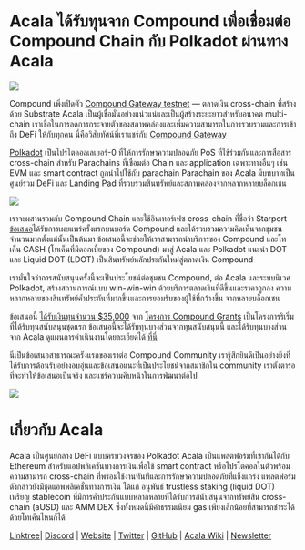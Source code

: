 # **Acala ได้รับทุนจาก Compound เพื่อเชื่อมต่อ Compound Chain กับ Polkadot ผ่านทาง Acala**

![](https://miro.medium.com/max/4800/1*3vdQ49AL1YacBOCxQRBH7A.png)

Compound เพิ่งเปิดตัว [Compound Gateway testnet](https://www.comp.xyz/t/compound-gateway-testnet/1302) — ตลาดเงิน cross-chain ที่สร้างด้วย Substrate Acala เป็นผู้เชื่อมั่นอย่างแน่วแน่และเป็นผู้สร้างระยะยาวสำหรับอนาคต multi-chain เราเชื่อในการลดการกระจายตัวของสภาพคล่องและเพิ่มความสามารถในการรวบรวมและการเข้าถึง DeFi ให้กับทุกคน นี่คือวิสัยทัศน์ที่เราแชร์กับ [Compound Gateway](https://www.comp.xyz/t/compound-gateway-testnet/1302)

[Polkadot](https://polkadot.network/) เป็นโปรโตคอลเลเยอร์-0 ที่ให้การรักษาความปลอดภัย PoS ที่ใช้ร่วมกันและการสื่อสาร cross-chain สำหรับ Parachains ที่เชื่อมต่อ Chain และ application เฉพาะทางอื่นๆ เช่น EVM และ smart contract ถูกนำไปใช้กับ parachain Parachain ของ Acala มีบทบาทเป็นศูนย์รวม DeFi และ Landing Pad ที่รวบรวมสินทรัพย์และสภาพคล่องจากหลากหลายบล็อกเชน

![](https://miro.medium.com/max/1380/0\*M7wOJognbkTn85DF)

เราจะผสานรวมกับ Compound Chain และใช้อินเทอร์เฟซ cross-chain ที่ชื่อว่า Starport [ข้อเสนอ](https://www.comp.xyz/t/acala-x-compound-chain-gateway-to-polkadot/1349)ได้รับการเผยแพร่ครั้งแรกบนบอร์ด Compound และได้รวบรวมความคิดเห็นจากชุมชนจำนวนมากตั้งแต่นั้นเป็นต้นมา ข้อเสนอนี้จะช่วยให้เราสามารถนำบริการของ Compound และโทเค็น ​CASH (โทเค็นที่มีดอกเบี้ยของ Compound) มาสู่ Acala และ Polkadot แนะนำ DOT และ Liquid DOT (LDOT) เป็นสินทรัพย์หลักประกันใหม่สู่ตลาดเงิน Compound

เรามั่นใจว่าการสนับสนุนครั้งนี้จะเป็นประโยชน์ต่อชุมชน Compound, ต่อ Acala และระบบนิเวศ Polkadot, สร้างสถานการณ์แบบ win-win-win ด้วยบริการตลาดเงินที่ดีขึ้นและราคาถูกลง ความหลากหลายของสินทรัพย์ค้ำประกันที่มากขึ้นและการยอมรับของผู้ใช้ที่กว้างขึ้น จากหลายบล็อกเชน

ข้อเสนอนี้ [ได้รับเงินทุนจำนวน $35,000](https://compoundgrants.org/3-31-21-Batch-1-Funded-2355ec32682c4f8bb68956487bbc5261) จาก [โครงการ Compound Grants](https://compoundgrants.org/) เป็นโครงการริเริ่มที่ได้รับทุนสนับสนุนชุดแรก ข้อเสนอนี้จะได้รับทุนบางส่วนจากทุนสนับสนุนนี้ และได้รับทุนบางส่วนจาก Acala ดูแผนการดำเนินงานโดยละเอียดได้ [ที่นี่](https://www.comp.xyz/t/acala-x-compound-chain-gateway-to-polkadot/1349)

นี่เป็นข้อเสนอสาธารณะครั้งแรกของเราต่อ Compound Community เรารู้สึกยินดีเป็นอย่างยิ่งที่ได้รับการต้อนรับอย่างอบอุ่นและข้อเสนอแนะที่เป็นประโยชน์จากสมาชิกใน community เราตั้งตารอที่จะทำให้ข้อเสนอเป็นจริง และแชร์ความคืบหน้าในการพัฒนาต่อไป

![](https://miro.medium.com/max/2402/1\*vtgTFpNWqwSNRChv3uQAWg.png)

# เกี่ยวกับ Acala

Acala เป็นศูนย์กลาง DeFi แบบครบวงจรของ Polkadot Acala เป็นแพลตฟอร์มที่เข้ากันได้กับ Ethereum สำหรับแอปพลิเคชันทางการเงินเพื่อใช้ smart contract หรือโปรโตคอลในตัวพร้อมความสามารถ cross-chain ที่พร้อมใช้งานทันทีและการรักษาความปลอดภัยที่แข็งแกร่ง แพลตฟอร์มดังกล่าวยังมีชุดแอพพลิเคชั่นทางการเงิน ได้แก่ อนุพันธ์ trustless staking (liquid DOT) เหรียญ stablecoin ที่มีการค้ำประกันแบบหลากหลายที่ได้รับการสนับสนุนจากทรัพย์สิน cross-chain (aUSD) และ AMM DEX ซึ่งทั้งหมดนี้มีค่าธรรมเนียม gas เพียงเล็กน้อยที่สามารถชำระได้ด้วยโทเค็นไหนก็ได้

[Linktree](https://linktr.ee/acalanetwork)| [Discord](https://discord.gg/vdbFVCH) | [Website](https://acala.network/) | [Twitter](https://twitter.com/AcalaNetwork) | [GitHub](https://github.com/AcalaNetwork/Acala) | [Acala Wiki](https://github.com/AcalaNetwork/Acala/wiki) | [Newsletter](https://share.hsforms.com/1X9RxkXk-R62I0VNbATaDXw4h8qc)
